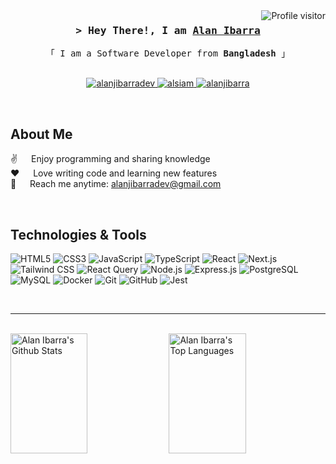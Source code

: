 

<a href="https://komarev.com/ghpvc/?username=alsiam">
  <img align="right" src="https://komarev.com/ghpvc/?username=Ibarra11&label=Visitors&color=0e75b6&style=flat" alt="Profile visitor" />
</a>


<!-- Intro  -->
<h3 align="center">
        <samp>&gt; Hey There!, I am
                <b><a target="_blank" href="https://alsiam.com">Alan Ibarra</a></b>
        </samp>
</h3>


<p align="center"> 
  <samp>
    「 I am a Software Developer from <b>Bangladesh</b> 」
    <br>
    <br>
  </samp>
</p>

<p align="center">
  <a href="https://alanjibarradev.com" target="blank">
  <img src="https://img.shields.io/badge/Website-DC143C?style=for-the-badge&logo=medium&logoColor=white" alt="alanjibarradev" />
 </a>
 <a href="https://www.linkedin.com/in/alanjibarra/" target="_blank">
  <img src="https://img.shields.io/badge/LinkedIn-0077B5?style=for-the-badge&logo=linkedin&logoColor=white" alt="alsiam"/>
 </a>
   <a href="https://docs.google.com/document/d/1ei5IO2awJS2NTUJsyDn3Z2lpmsDR01e-NTsagMDYOCg/edit" target="blank">
  <img src="https://img.shields.io/badge/Resume-4285F4?style=for-the-badge&logo=google-drive&logoColor=white" alt="alanjibarra" />
 </a>
</p>
<br />


  
## About Me

✌️ &emsp; Enjoy programming and sharing knowledge <br/>
❤️ &emsp; Love writing code and learning new features <br/>
📧 &emsp; Reach me anytime: [alanjibarradev@gmail.com](mailto:alanjibarradev@gmail.com)

<br/>

## Technologies & Tools

![HTML5](https://img.shields.io/badge/html5-%23E34F26.svg?style=for-the-badge&logo=html5&logoColor=white)
![CSS3](https://img.shields.io/badge/css3-%231572B6.svg?style=for-the-badge&logo=css3&logoColor=white)
![JavaScript](https://img.shields.io/badge/javascript-%23F7DF1E.svg?style=for-the-badge&logo=javascript&logoColor=black)
![TypeScript](https://img.shields.io/badge/typescript-%23007ACC.svg?style=for-the-badge&logo=typescript&logoColor=white)
![React](https://img.shields.io/badge/react-%2320232a.svg?style=for-the-badge&logo=react&logoColor=%2361DAFB)
![Next.js](https://img.shields.io/badge/next.js-%23000000.svg?style=for-the-badge&logo=nextdotjs&logoColor=white)
![Tailwind CSS](https://img.shields.io/badge/tailwindcss-%2338B2AC.svg?style=for-the-badge&logo=tailwind-css&logoColor=white)
![React Query](https://img.shields.io/badge/react--query-%23FF4154.svg?style=for-the-badge&logo=react-query&logoColor=white)
![Node.js](https://img.shields.io/badge/node.js-%2343853D.svg?style=for-the-badge&logo=node.js&logoColor=white)
![Express.js](https://img.shields.io/badge/express.js-%23404d59.svg?style=for-the-badge&logo=express&logoColor=%2361DAFB)
![PostgreSQL](https://img.shields.io/badge/postgresql-%23316192.svg?style=for-the-badge&logo=postgresql&logoColor=white)
![MySQL](https://img.shields.io/badge/mysql-%2300f.svg?style=for-the-badge&logo=mysql&logoColor=white)
![Docker](https://img.shields.io/badge/docker-%230db7ed.svg?style=for-the-badge&logo=docker&logoColor=white)
![Git](https://img.shields.io/badge/git-%23F05033.svg?style=for-the-badge&logo=git&logoColor=white)
![GitHub](https://img.shields.io/badge/github-%23121011.svg?style=for-the-badge&logo=github&logoColor=white)
![Jest](https://img.shields.io/badge/jest-%23C21325.svg?style=for-the-badge&logo=jest&logoColor=white)

<br/>
<hr/>
<br/>



<a> 
    <a href="https://github.com/Ibarra11"><img alt="Alan Ibarra's Github Stats" src="https://denvercoder1-github-readme-stats.vercel.app/api?username=Ibarra11&show_icons=true&count_private=true&theme=react&border_color=7F3FBF&bg_color=0D1117&title_color=F85D7F&icon_color=F8D866" height="192px" width="49.5%"/></a>
  <a href="https://github.com/Ibarra11"><img alt="Alan Ibarra's Top Languages" src="https://denvercoder1-github-readme-stats.vercel.app/api/top-langs/?username=Ibarra11&langs_count=8&layout=compact&theme=react&border_color=7F3FBF&bg_color=0D1117&title_color=F85D7F&icon_color=F8D866" height="192px" width="49.5%"/></a>
  <br/>
</a>

